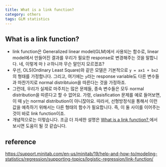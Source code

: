 ```yaml
---
title: What is a link function?
category: others
tags: GLM statistics
---
```


## What is a link function? 

- link function은 Generalized linear model(GLM)에서 사용되는 함수로, linear model에서 만들어진 결과를 우리가 필요한 response로 변경해주는 것을 말합니다. 네, 이렇게 마ㅏㄹ하니까 무슨 말인지 모르겠죠? 
- 우선, OLS(Ordinary Least Square)와 같은 모델은 기본적으로 `y = ax1 + bx2`의 형태를 가정합니다. 그리고, 여기에는 `y`라는 response variable도 다른 변수들과 마찬가지로 normal distribtuion을 따른다는 것을 가정하죠. 
- 그런데, 우리가 실제로 마주치는 많은 문제들, 종속 변수들은 모두 normal distribution을 따른다고 할 수 없어요. 가령, clasisfication 문제를 예로 들어보면, 이 때 y는 normal distribution이 아니잖아요. 따라서, 선형방정식을 통해서 이런 값을 예측하기 위해서는 다른 형태의 함수가 필요합니다. 즉, 이 둘 사이를 이어주는 것이 바로 link function이죠.
- 개념적으로는 이렇습니다. 조금 더 자세한 설명은 [What is a link function? ](https://support.minitab.com/en-us/minitab/19/help-and-how-to/modeling-statistics/regression/supporting-topics/logistic-regression/link-function/)에서 보시면 도움이 될 것 같습니다.


## reference

<https://support.minitab.com/en-us/minitab/19/help-and-how-to/modeling-statistics/regression/supporting-topics/logistic-regression/link-function/>